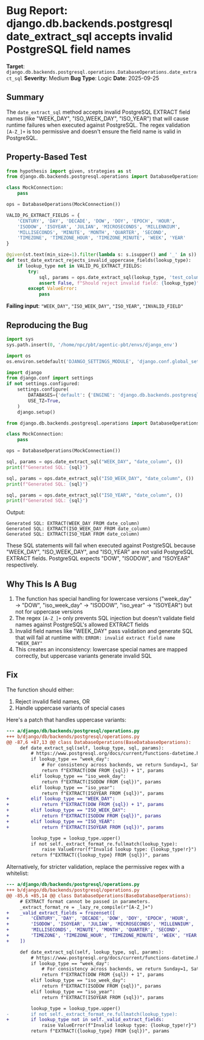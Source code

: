 # Bug Report: django.db.backends.postgresql date_extract_sql accepts invalid PostgreSQL field names

**Target**: `django.db.backends.postgresql.operations.DatabaseOperations.date_extract_sql`
**Severity**: Medium
**Bug Type**: Logic
**Date**: 2025-09-25

## Summary

The `date_extract_sql` method accepts invalid PostgreSQL EXTRACT field names (like "WEEK_DAY", "ISO_WEEK_DAY", "ISO_YEAR") that will cause runtime failures when executed against PostgreSQL. The regex validation `[A-Z_]+` is too permissive and doesn't ensure the field name is valid in PostgreSQL.

## Property-Based Test

```python
from hypothesis import given, strategies as st
from django.db.backends.postgresql.operations import DatabaseOperations

class MockConnection:
    pass

ops = DatabaseOperations(MockConnection())

VALID_PG_EXTRACT_FIELDS = {
    'CENTURY', 'DAY', 'DECADE', 'DOW', 'DOY', 'EPOCH', 'HOUR',
    'ISODOW', 'ISOYEAR', 'JULIAN', 'MICROSECONDS', 'MILLENNIUM',
    'MILLISECONDS', 'MINUTE', 'MONTH', 'QUARTER', 'SECOND',
    'TIMEZONE', 'TIMEZONE_HOUR', 'TIMEZONE_MINUTE', 'WEEK', 'YEAR'
}

@given(st.text(min_size=1).filter(lambda s: s.isupper() and '_' in s))
def test_date_extract_rejects_invalid_uppercase_fields(lookup_type):
    if lookup_type not in VALID_PG_EXTRACT_FIELDS:
        try:
            sql, params = ops.date_extract_sql(lookup_type, 'test_column', ())
            assert False, f"Should reject invalid field: {lookup_type}"
        except ValueError:
            pass
```

**Failing input**: `"WEEK_DAY"`, `"ISO_WEEK_DAY"`, `"ISO_YEAR"`, `"INVALID_FIELD"`

## Reproducing the Bug

```python
import sys
sys.path.insert(0, '/home/npc/pbt/agentic-pbt/envs/django_env')

import os
os.environ.setdefault('DJANGO_SETTINGS_MODULE', 'django.conf.global_settings')

import django
from django.conf import settings
if not settings.configured:
    settings.configure(
        DATABASES={'default': {'ENGINE': 'django.db.backends.postgresql', 'NAME': 'test'}},
        USE_TZ=True,
    )
    django.setup()

from django.db.backends.postgresql.operations import DatabaseOperations

class MockConnection:
    pass

ops = DatabaseOperations(MockConnection())

sql, params = ops.date_extract_sql("WEEK_DAY", "date_column", ())
print(f"Generated SQL: {sql}")

sql, params = ops.date_extract_sql("ISO_WEEK_DAY", "date_column", ())
print(f"Generated SQL: {sql}")

sql, params = ops.date_extract_sql("ISO_YEAR", "date_column", ())
print(f"Generated SQL: {sql}")
```

Output:
```
Generated SQL: EXTRACT(WEEK_DAY FROM date_column)
Generated SQL: EXTRACT(ISO_WEEK_DAY FROM date_column)
Generated SQL: EXTRACT(ISO_YEAR FROM date_column)
```

These SQL statements will fail when executed against PostgreSQL because "WEEK_DAY", "ISO_WEEK_DAY", and "ISO_YEAR" are not valid PostgreSQL EXTRACT fields. PostgreSQL expects "DOW", "ISODOW", and "ISOYEAR" respectively.

## Why This Is A Bug

1. The function has special handling for lowercase versions ("week_day" → "DOW", "iso_week_day" → "ISODOW", "iso_year" → "ISOYEAR") but not for uppercase versions
2. The regex `[A-Z_]+` only prevents SQL injection but doesn't validate field names against PostgreSQL's allowed EXTRACT fields
3. Invalid field names like "WEEK_DAY" pass validation and generate SQL that will fail at runtime with: `ERROR: invalid extract field name "WEEK_DAY"`
4. This creates an inconsistency: lowercase special names are mapped correctly, but uppercase variants generate invalid SQL

## Fix

The function should either:
1. Reject invalid field names, OR
2. Handle uppercase variants of special cases

Here's a patch that handles uppercase variants:

```diff
--- a/django/db/backends/postgresql/operations.py
+++ b/django/db/backends/postgresql/operations.py
@@ -87,6 +87,13 @@ class DatabaseOperations(BaseDatabaseOperations):
     def date_extract_sql(self, lookup_type, sql, params):
         # https://www.postgresql.org/docs/current/functions-datetime.html#FUNCTIONS-DATETIME-EXTRACT
         if lookup_type == "week_day":
             # For consistency across backends, we return Sunday=1, Saturday=7.
             return f"EXTRACT(DOW FROM {sql}) + 1", params
         elif lookup_type == "iso_week_day":
             return f"EXTRACT(ISODOW FROM {sql})", params
         elif lookup_type == "iso_year":
             return f"EXTRACT(ISOYEAR FROM {sql})", params
+        elif lookup_type == "WEEK_DAY":
+            return f"EXTRACT(DOW FROM {sql}) + 1", params
+        elif lookup_type == "ISO_WEEK_DAY":
+            return f"EXTRACT(ISODOW FROM {sql})", params
+        elif lookup_type == "ISO_YEAR":
+            return f"EXTRACT(ISOYEAR FROM {sql})", params

         lookup_type = lookup_type.upper()
         if not self._extract_format_re.fullmatch(lookup_type):
             raise ValueError(f"Invalid lookup type: {lookup_type!r}")
         return f"EXTRACT({lookup_type} FROM {sql})", params
```

Alternatively, for stricter validation, replace the permissive regex with a whitelist:

```diff
--- a/django/db/backends/postgresql/operations.py
+++ b/django/db/backends/postgresql/operations.py
@@ -85,6 +85,14 @@ class DatabaseOperations(BaseDatabaseOperations):
     # EXTRACT format cannot be passed in parameters.
     _extract_format_re = _lazy_re_compile(r"[A-Z_]+")
+    _valid_extract_fields = frozenset([
+        'CENTURY', 'DAY', 'DECADE', 'DOW', 'DOY', 'EPOCH', 'HOUR',
+        'ISODOW', 'ISOYEAR', 'JULIAN', 'MICROSECONDS', 'MILLENNIUM',
+        'MILLISECONDS', 'MINUTE', 'MONTH', 'QUARTER', 'SECOND',
+        'TIMEZONE', 'TIMEZONE_HOUR', 'TIMEZONE_MINUTE', 'WEEK', 'YEAR'
+    ])

     def date_extract_sql(self, lookup_type, sql, params):
         # https://www.postgresql.org/docs/current/functions-datetime.html#FUNCTIONS-DATETIME-EXTRACT
         if lookup_type == "week_day":
             # For consistency across backends, we return Sunday=1, Saturday=7.
             return f"EXTRACT(DOW FROM {sql}) + 1", params
         elif lookup_type == "iso_week_day":
             return f"EXTRACT(ISODOW FROM {sql})", params
         elif lookup_type == "iso_year":
             return f"EXTRACT(ISOYEAR FROM {sql})", params

         lookup_type = lookup_type.upper()
-        if not self._extract_format_re.fullmatch(lookup_type):
+        if lookup_type not in self._valid_extract_fields:
             raise ValueError(f"Invalid lookup type: {lookup_type!r}")
         return f"EXTRACT({lookup_type} FROM {sql})", params
```